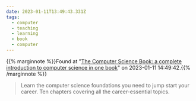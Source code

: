 ```yaml
---
date: 2023-01-11T13:49:43.331Z
tags:
  - computer
  - teaching
  - learning
  - book
  - computer
---
```

{{% marginnote %}}Found at "[The Computer Science Book: a complete introduction to computer science in one book](https://thecomputersciencebook.com/)" on 2023-01-11 14:49:42.{{% /marginnote %}}

> Learn the computer science foundations you need to jump start your career. Ten chapters covering all the career-essential topics.


